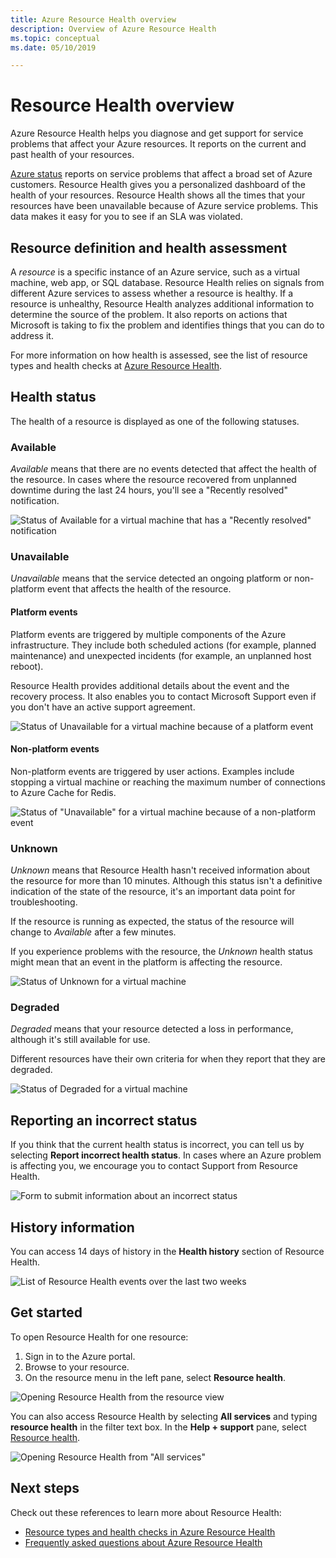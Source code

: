 ```yaml
---
title: Azure Resource Health overview
description: Overview of Azure Resource Health
ms.topic: conceptual
ms.date: 05/10/2019

---
```

# Resource Health overview
 
Azure Resource Health helps you diagnose and get support for service problems that affect your Azure resources. It reports on the current and past health of your resources.

[Azure status](https://status.azure.com) reports on service problems that affect a broad set of Azure customers. Resource Health gives you a personalized dashboard of the health of your resources. Resource Health shows all the times that your resources have been unavailable because of Azure service problems. This data makes it easy for you to see if an SLA was violated.

## Resource definition and health assessment

A *resource* is a specific instance of an Azure service, such as a virtual machine, web app, or SQL database. Resource Health relies on signals from different Azure services to assess whether a resource is healthy. If a resource is unhealthy, Resource Health analyzes additional information to determine the source of the problem. It also reports on actions that Microsoft is taking to fix the problem and identifies things that you can do to address it.

For more information on how health is assessed, see the list of resource types and health checks at [Azure Resource Health](resource-health-checks-resource-types.md).

## Health status

The health of a resource is displayed as one of the following statuses.

### Available

*Available* means that there are no events detected that affect the health of the resource. In cases where the resource recovered from unplanned downtime during the last 24 hours, you'll see a "Recently resolved" notification.

![Status of *Available* for a virtual machine that has a "Recently resolved" notification](./media/resource-health-overview/Available.png)

### Unavailable

*Unavailable* means that the service detected an ongoing platform or non-platform event that affects the health of the resource.

#### Platform events

Platform events are triggered by multiple components of the Azure infrastructure. They include both scheduled actions (for example, planned maintenance) and unexpected incidents (for example, an unplanned host reboot).

Resource Health provides additional details about the event and the recovery process. It also enables you to contact Microsoft  Support even if you don't have an active support agreement.

![Status of *Unavailable* for a virtual machine because of a platform event](./media/resource-health-overview/Unavailable.png)

#### Non-platform events

Non-platform events are triggered by user actions. Examples include stopping a virtual machine or reaching the maximum number of connections to Azure Cache for Redis.

![Status of "Unavailable" for a virtual machine because of a non-platform event](./media/resource-health-overview/Unavailable_NonPlatform.png)

### Unknown

*Unknown* means that Resource Health hasn't received information about the resource for more than 10 minutes. Although this status isn't a definitive indication of the state of the resource, it's an important data point for troubleshooting.

If the resource is running as expected, the status of the resource will change to *Available* after a few minutes.

If you experience problems with the resource, the *Unknown* health status might mean that an event in the platform is affecting the resource.

![Status of *Unknown* for a virtual machine](./media/resource-health-overview/Unknown.png)

### Degraded

*Degraded* means that your resource detected a loss in performance, although it's still available for use.

Different resources have their own criteria for when they report that they are degraded.

![Status of *Degraded* for a virtual machine](./media/resource-health-overview/degraded.png)

## Reporting an incorrect status

If you think that the current health status is incorrect, you can tell us by selecting **Report incorrect health status**. In cases where an Azure problem is affecting you, we encourage you to contact Support from Resource Health.

![Form to submit information about an incorrect status](./media/resource-health-overview/incorrect-status.png)

## History information

You can access 14 days of history in the **Health history** section of Resource Health.

![List of Resource Health events over the last two weeks](./media/resource-health-overview/history-blade.png)

## Get started

To open Resource Health for one resource:

1. Sign in to the Azure portal.
2. Browse to your resource.
3. On the resource menu in the left pane, select **Resource health**.

![Opening Resource Health from the resource view](./media/resource-health-overview/from-resource-blade.png)

You can also access Resource Health by selecting **All services** and typing **resource health** in the filter text box. In the **Help + support** pane, select [Resource health](https://ms.portal.azure.com/#blade/Microsoft_Azure_Monitoring/AzureMonitoringBrowseBlade/resourceHealth).

![Opening Resource Health from "All services"](./media/resource-health-overview/FromOtherServices.png)

## Next steps

Check out these references to learn more about Resource Health:
-  [Resource types and health checks in Azure Resource Health](resource-health-checks-resource-types.md)
-  [Frequently asked questions about Azure Resource Health](resource-health-faq.md)
